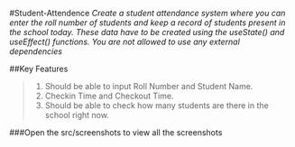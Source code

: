 #Student-Attendence
*Create a student attendance system where you can enter the roll number of students and keep a record of students present in the school today. These data have to be created using the useState() and useEffect() functions. You are not allowed to use any external dependencies*

##Key Features
>1. Should be able to input Roll Number and Student Name.
>2. Checkin Time and Checkout Time.
>3. Should be able to check how many students are there in the school right now.

###Open the src/screenshots to view all the screenshots